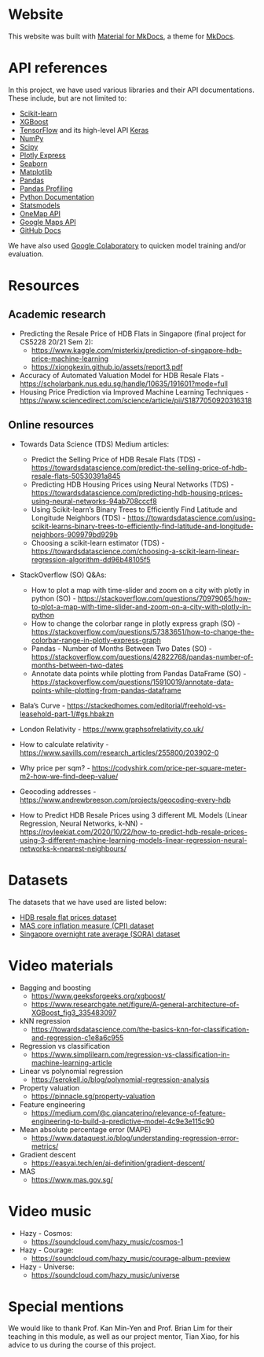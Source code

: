 # Website
This website was built with [Material for MkDocs](https://squidfunk.github.io/mkdocs-material/), a theme for [MkDocs](https://www.mkdocs.org).

# API references
In this project, we have used various libraries and their API documentations. These include, but are not limited to:

* [Scikit-learn](https://scikit-learn.org/stable/modules/classes.html)
* [XGBoost](https://xgboost.readthedocs.io/en/stable/)
* [TensorFlow](https://www.tensorflow.org/) and its high-level API [Keras](https://keras.io/api/)
* [NumPy](https://numpy.org/doc/stable/)
* [Scipy](https://docs.scipy.org/doc/scipy/)
* [Plotly Express](https://plotly.com/python/plotly-express/)
* [Seaborn](https://seaborn.pydata.org/api.html)
* [Matplotlib](https://matplotlib.org/stable/index.html)
* [Pandas](https://pandas.pydata.org/docs/)
* [Pandas Profiling](https://pandas-profiling.ydata.ai/docs/master/index.html)
* [Python Documentation](https://docs.python.org/)
* [Statsmodels](https://www.statsmodels.org/stable/index.html)
* [OneMap API](https://www.onemap.gov.sg/docs/)
* [Google Maps API](https://developers.google.com/maps/documentation)
* [GitHub Docs](https://docs.github.com/en)

We have also used [Google Colaboratory](https://colab.research.google.com/) to quicken model training and/or evaluation.

# Resources

## Academic research
* Predicting the Resale Price of HDB Flats in Singapore (final project for CS5228 20/21 Sem 2):
    * <https://www.kaggle.com/misterkix/prediction-of-singapore-hdb-price-machine-learning> 
    * <https://xiongkexin.github.io/assets/report3.pdf>
* Accuracy of Automated Valuation Model for HDB Resale Flats - <https://scholarbank.nus.edu.sg/handle/10635/191601?mode=full>
* Housing Price Prediction via Improved Machine Learning Techniques - <https://www.sciencedirect.com/science/article/pii/S1877050920316318>

## Online resources
* Towards Data Science (TDS) Medium articles:
    * Predict the Selling Price of HDB Resale Flats (TDS) - <https://towardsdatascience.com/predict-the-selling-price-of-hdb-resale-flats-50530391a845>
    * Predicting HDB Housing Prices using Neural Networks (TDS) - <https://towardsdatascience.com/predicting-hdb-housing-prices-using-neural-networks-94ab708cccf8>
    * Using Scikit-learn’s Binary Trees to Efficiently Find Latitude and Longitude Neighbors (TDS) - <https://towardsdatascience.com/using-scikit-learns-binary-trees-to-efficiently-find-latitude-and-longitude-neighbors-909979bd929b>
    * Choosing a scikit-learn estimator (TDS) - <https://towardsdatascience.com/choosing-a-scikit-learn-linear-regression-algorithm-dd96b48105f5>

* StackOverflow (SO) Q&As:
    * How to plot a map with time-slider and zoom on a city with plotly in python (SO) - <https://stackoverflow.com/questions/70979065/how-to-plot-a-map-with-time-slider-and-zoom-on-a-city-with-plotly-in-python>
    * How to change the colorbar range in plotly express graph (SO) - <https://stackoverflow.com/questions/57383651/how-to-change-the-colorbar-range-in-plotly-express-graph>
    * Pandas - Number of Months Between Two Dates (SO) - <https://stackoverflow.com/questions/42822768/pandas-number-of-months-between-two-dates>
    * Annotate data points while plotting from Pandas DataFrame (SO) - <https://stackoverflow.com/questions/15910019/annotate-data-points-while-plotting-from-pandas-dataframe>
  
* Bala’s Curve - <https://stackedhomes.com/editorial/freehold-vs-leasehold-part-1/#gs.hbakzn>
* London Relativity - <https://www.graphsofrelativity.co.uk/>
* How to calculate relativity - <https://www.savills.com/research_articles/255800/203902-0>
* Why price per sqm? - <https://codyshirk.com/price-per-square-meter-m2-how-we-find-deep-value/>
* Geocoding addresses - <https://www.andrewbreeson.com/projects/geocoding-every-hdb>
* How to Predict HDB Resale Prices using 3 different ML Models (Linear Regression, Neural Networks, k-NN) - <https://royleekiat.com/2020/10/22/how-to-predict-hdb-resale-prices-using-3-different-machine-learning-models-linear-regression-neural-networks-k-nearest-neighbours/>

# Datasets
The datasets that we have used are listed below:

* [HDB resale flat prices dataset](https://data.gov.sg/dataset/resale-flat-prices)
* [MAS core inflation measure (CPI) dataset](https://tablebuilder.singstat.gov.sg/table/TS/M212882)
* [Singapore overnight rate average (SORA) dataset](https://eservices.mas.gov.sg/statistics/dir/DomesticInterestRates.aspx)

# Video materials
* Bagging and boosting
    * <https://www.geeksforgeeks.org/xgboost/>
    * <https://www.researchgate.net/figure/A-general-architecture-of-XGBoost_fig3_335483097>
* kNN regression
    * <https://towardsdatascience.com/the-basics-knn-for-classification-and-regression-c1e8a6c955>
* Regression vs classification
    * <https://www.simplilearn.com/regression-vs-classification-in-machine-learning-article>
* Linear vs polynomial regression
    * <https://serokell.io/blog/polynomial-regression-analysis>
* Property valuation
    * <https://pinnacle.sg/property-valuation>
* Feature engineering
    * <https://medium.com/@c.giancaterino/relevance-of-feature-engineering-to-build-a-predictive-model-4c9e3e115c90>
* Mean absolute percentage error (MAPE)
    * <https://www.dataquest.io/blog/understanding-regression-error-metrics/>
* Gradient descent
    * <https://easyai.tech/en/ai-definition/gradient-descent/>
* MAS
    * <https://www.mas.gov.sg/>

# Video music
* Hazy - Cosmos:
    * <https://soundcloud.com/hazy_music/cosmos-1>
* Hazy - Courage:
    * <https://soundcloud.com/hazy_music/courage-album-preview>
* Hazy - Universe:
    * <https://soundcloud.com/hazy_music/universe>

# Special mentions
We would like to thank Prof. Kan Min-Yen and Prof. Brian Lim for their teaching in this module, as well as our project mentor, Tian Xiao, for his advice to us during the course of this project.